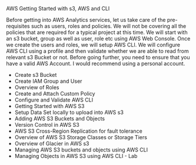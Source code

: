 AWS Getting Started with s3, AWS and CLI

Before getting into AWS Analytics services, let us take care of the pre-requisites such as users, roles and policies.
We will not be covering all the policies that are required for a typical project at this time.
We will start with an s3 bucket, group as well as user, role etc using AWS Web Console.
Once we create the users and roles, we will setup AWS CLI.
We will configure AWS CLI using a profile and then validate whether we are able to read from relevant s3 Bucket or not.
Before going further, you need to ensure that you have a valid AWS Account. I would recommend using a personal account.


* Create s3 Bucket
* Create IAM Group and User
* Overview of Roles
* Create and Attach Custom Policy
* Configure and Validate AWS CLI
* Getting Started with AWS S3
* Setup Data Set locally to upload into AWS s3
* Adding AWS S3 Buckets and Objects
* Version Control in AWS S3
* AWS S3 Cross-Region Replication for fault tolerance
* Overview of AWS S3 Storage Classes or Storage Tiers
* Overview of Glacier in AWS s3
* Managing AWS S3 buckets and objects using AWS CLI
* Managing Objects in AWS S3 using AWS CLI - Lab


